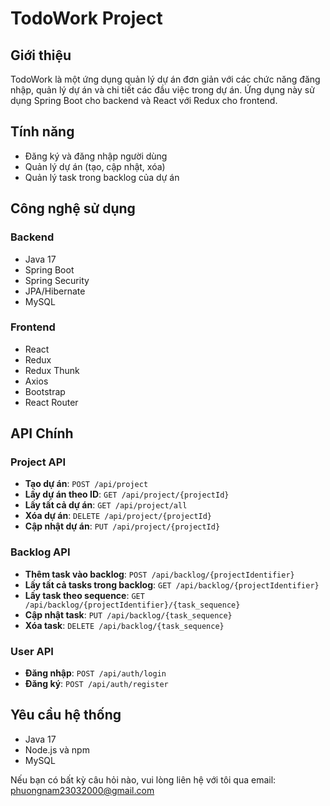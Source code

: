 # TodoWork Project

## Giới thiệu

TodoWork là một ứng dụng quản lý dự án đơn giản với các chức năng đăng nhập, quản lý dự án và chi tiết các đầu việc trong dự án. Ứng dụng này sử dụng Spring Boot cho backend và React với Redux cho frontend.

## Tính năng

- Đăng ký và đăng nhập người dùng
- Quản lý dự án (tạo, cập nhật, xóa)
- Quản lý task trong backlog của dự án

## Công nghệ sử dụng

### Backend

- Java 17
- Spring Boot
- Spring Security
- JPA/Hibernate
- MySQL

### Frontend

- React
- Redux
- Redux Thunk
- Axios
- Bootstrap
- React Router

## API Chính

### Project API
- **Tạo dự án**: `POST /api/project`
- **Lấy dự án theo ID**: `GET /api/project/{projectId}`
- **Lấy tất cả dự án**: `GET /api/project/all`
- **Xóa dự án**: `DELETE /api/project/{projectId}`
- **Cập nhật dự án**: `PUT /api/project/{projectId}`

### Backlog API
- **Thêm task vào backlog**: `POST /api/backlog/{projectIdentifier}`
- **Lấy tất cả tasks trong backlog**: `GET /api/backlog/{projectIdentifier}`
- **Lấy task theo sequence**: `GET /api/backlog/{projectIdentifier}/{task_sequence}`
- **Cập nhật task**: `PUT /api/backlog/{task_sequence}`
- **Xóa task**: `DELETE /api/backlog/{task_sequence}`

### User API
- **Đăng nhập**: `POST /api/auth/login`
- **Đăng ký**: `POST /api/auth/register`

## Yêu cầu hệ thống

- Java 17
- Node.js và npm
- MySQL

Nếu bạn có bất kỳ câu hỏi nào, vui lòng liên hệ với tôi qua email: phuongnam23032000@gmail.com
